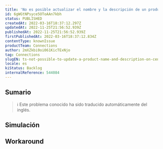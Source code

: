 ```yaml
---
title: 'No es posible actualizar el nombre y la descripción de un producto en Centauro.'
id: 6gWGtNPsyce5OToAAn7kbh
status: PUBLISHED
createdAt: 2022-03-16T18:37:12.297Z
updatedAt: 2022-11-25T21:56:52.939Z
publishedAt: 2022-11-25T21:56:52.939Z
firstPublishedAt: 2022-03-16T18:37:12.834Z
contentType: knownIssue
productTeam: Connections
author: 2mXZkbi0oi061KicTExNjo
tag: Connections
slugEN: ts-not-possible-to-update-a-product-name-and-description-on-centauro
locale: es
kiStatus: Backlog
internalReference: 544084
---
```


## Sumario

>ℹ️ Este problema conocido ha sido traducido automáticamente del inglés.



## Simulación



## Workaround



